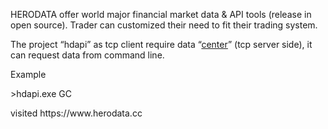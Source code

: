 <p>HERODATA offer world major financial market data & API tools (release in open source). Trader can customized their need to fit their trading system. </p>

<p>The project “hdapi” as tcp client require data “<a href="https://github.com/herodata/center" target="_blank" title="center power by HERODATA">center</a>” (tcp server side), it can request data from command line. </p>

<p>Example <br>
<div class="highlight highlight-source-js-jsx">
>hdapi.exe GC
</div>
</p>
<p>
visited https://www.herodata.cc 
<p/>
